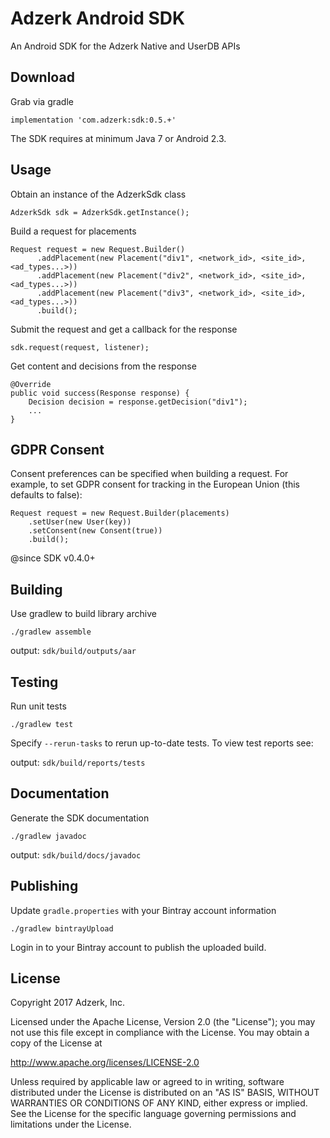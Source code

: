 # Adzerk Android SDK

An Android SDK for the Adzerk Native and UserDB APIs

## Download

Grab via gradle

    implementation 'com.adzerk:sdk:0.5.+'


The SDK requires at minimum Java 7 or Android 2.3.

## Usage

Obtain an instance of the AdzerkSdk class

    AdzerkSdk sdk = AdzerkSdk.getInstance();

Build a request for placements

    Request request = new Request.Builder()
          .addPlacement(new Placement("div1", <network_id>, <site_id>, <ad_types...>))
          .addPlacement(new Placement("div2", <network_id>, <site_id>, <ad_types...>))
          .addPlacement(new Placement("div3", <network_id>, <site_id>, <ad_types...>))
          .build();

Submit the request and get a callback for the response

    sdk.request(request, listener);

Get content and decisions from the response

    @Override
    public void success(Response response) {
        Decision decision = response.getDecision("div1");
        ...
    }

## GDPR Consent

Consent preferences can be specified when building a request. For example, to set GDPR consent for tracking in the European Union (this defaults to false):

    Request request = new Request.Builder(placements)
        .setUser(new User(key))
        .setConsent(new Consent(true))
        .build();

@since SDK v0.4.0+

## Building
Use gradlew to build library archive
```
./gradlew assemble
```
output: `sdk/build/outputs/aar`

## Testing
Run unit tests
```
./gradlew test
```
Specify `--rerun-tasks` to rerun up-to-date tests. To view test reports see:

output: `sdk/build/reports/tests`

## Documentation
Generate the SDK documentation
```
./gradlew javadoc
```

output: `sdk/build/docs/javadoc`

## Publishing
Update `gradle.properties` with your Bintray account information
```
./gradlew bintrayUpload
```
Login in to your Bintray account to publish the uploaded build.

## License

Copyright 2017 Adzerk, Inc.

Licensed under the Apache License, Version 2.0 (the "License");
you may not use this file except in compliance with the License.
You may obtain a copy of the License at

   http://www.apache.org/licenses/LICENSE-2.0

Unless required by applicable law or agreed to in writing, software
distributed under the License is distributed on an "AS IS" BASIS,
WITHOUT WARRANTIES OR CONDITIONS OF ANY KIND, either express or implied.
See the License for the specific language governing permissions and
limitations under the License.

